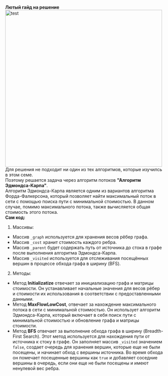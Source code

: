 **Лютый гайд на решение**  
<img width="500" alt="test" src="https://github.com/BAZA-KORMIT/MalkovLabs2K2S-Practice-/assets/103439608/bb443d26-4a84-45e0-94f6-0f9c78b7774d">  
Для решения не подходит ни один из тех алгоритмов, которые изучилсь в этом семе.  
Поэтому решается задача через алгоритм потоков **"Алгоритм Эдмондса-Карпа"**.  
Алгоритм Эдмондса-Карпа является одним из вариантов алгоритма Форда-Фалкерсона, который позволяет найти максимальный поток в сети с помощью поиска пути с минимальной стоимостью. В данном случае, помимо максимального потока, также вычисляется общая стоимость этого потока.  
**Сам код:** 
1. Массивы:  
  - Массив `_graph` используется для хранения весов рёбер графа. 
  - Массив `_cost` хранит стоимость каждого ребра.  
  - Массив `_parent` будет содержать путь от источника до стока в графе после выполнения алгоритма Эдмондса-Карпа.  
  - Массив `_visited` используется для отслеживания посещённых вершин в процессе обхода графа в ширину (BFS).  
2. Методы:  
  - Метод **Initializatize** отвечает за инициализацию графа и матрицы стоимости. Он устанавливает начальные значения для весов рёбер и стоимости их использования в соответствии с предоставленными данными.
  - Метод **MaxFlowLowCost**, отвечает за нахождение максимального потока в сети с минимальной стоимостью. Он использует алгоритм Эдмондса-Карпа, который включает в себя поиск пути с минимальной стоимостью и обновление графа и матрицы стоимости.  
  - Метод **BFS** отвечает за выполнение обхода графа в ширину (Breadth-First Search). Этот метод используется для нахождения пути от источника к стоку в графе. Он заполняет массив `_visited` значением `false`, создает очередь для хранения вершин, которые еще не были посещены, и начинает обход с вершины источника. Во время обхода он помечает посещенные вершины как `true` и добавляет соседние вершины в очередь, если они еще не были посещены и имеют ненулевой вес ребра.  
